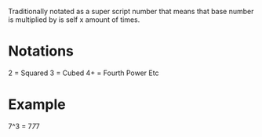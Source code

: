 Traditionally notated as a super script number that means that base number is multiplied by is self x amount of times.

# Notations

2 = Squared
3 = Cubed
4+ = Fourth Power Etc
# Example

7^3 = 7*7*7